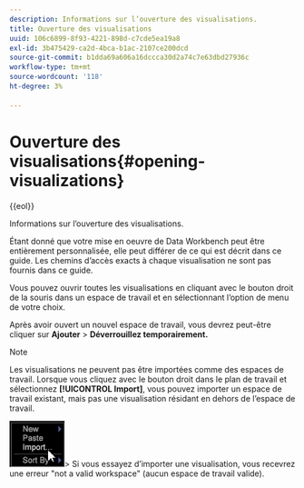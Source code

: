 ```yaml
---
description: Informations sur l’ouverture des visualisations.
title: Ouverture des visualisations
uuid: 106c6899-8f93-4221-898d-c7cde5ea19a8
exl-id: 3b475429-ca2d-4bca-b1ac-2107ce200dcd
source-git-commit: b1dda69a606a16dccca30d2a74c7e63dbd27936c
workflow-type: tm+mt
source-wordcount: '118'
ht-degree: 3%

---
```


# Ouverture des visualisations{#opening-visualizations}

{{eol}}

Informations sur l’ouverture des visualisations.

Étant donné que votre mise en oeuvre de Data Workbench peut être entièrement personnalisée, elle peut différer de ce qui est décrit dans ce guide. Les chemins d’accès exacts à chaque visualisation ne sont pas fournis dans ce guide.

Vous pouvez ouvrir toutes les visualisations en cliquant avec le bouton droit de la souris dans un espace de travail et en sélectionnant l’option de menu de votre choix.

Après avoir ouvert un nouvel espace de travail, vous devrez peut-être cliquer sur **Ajouter** > **Déverrouillez temporairement.**

>[!NOTE]
>
>Les visualisations ne peuvent pas être importées comme des espaces de travail. Lorsque vous cliquez avec le bouton droit dans le plan de travail et sélectionnez **[!UICONTROL Import]**, vous pouvez importer un espace de travail existant, mais pas une visualisation résidant en dehors de l’espace de travail.
>
>![](assets/import_workspace.png)>
>Si vous essayez d’importer une visualisation, vous recevrez une erreur &quot;not a valid workspace&quot; (aucun espace de travail valide).

